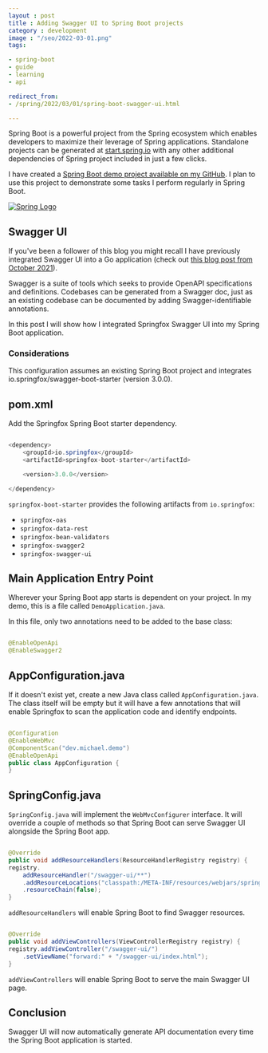 ```yaml
---
layout : post
title : Adding Swagger UI to Spring Boot projects
category : development
image : "/seo/2022-03-01.png"
tags:

- spring-boot
- guide
- learning
- api

redirect_from:
- /spring/2022/03/01/spring-boot-swagger-ui.html

---
```


Spring Boot is a powerful project from the Spring ecosystem which enables developers to maximize their leverage of Spring applications. Standalone projects can be generated at [start.spring.io](https://start.spring.io) with any other additional dependencies of Spring project included in just a few clicks.

I have created a [Spring Boot demo project available on my GitHub](https://github.com/michaellambgelo/demo). I plan to use this project to demonstrate some tasks I perform regularly in Spring Boot.

[![Spring Logo](https://spring.io/img/spring-2.svg)](https://spring.io/projects/spring-boot)

## Swagger UI

If you've been a follower of this blog you might recall I have previously integrated Swagger UI into a Go application (check out [this blog post from October 2021](https://michaellamb.dev/golang/2021/10/22/go-swagger.html)).

Swagger is a suite of tools which seeks to provide OpenAPI specifications and definitions. Codebases can be generated from a Swagger doc, just as an existing codebase can be documented by adding Swagger-identifiable annotations.

In this post I will show how I integrated Springfox Swagger UI into my Spring Boot application.

### Considerations

This configuration assumes an existing Spring Boot project and integrates io.springfox/swagger-boot-starter (version 3.0.0).

## pom.xml

Add the Springfox Spring Boot starter dependency.

```java

<dependency>
    <groupId>io.springfox</groupId>
    <artifactId>springfox-boot-starter</artifactId>

    <version>3.0.0</version>

</dependency>

```

`springfox-boot-starter` provides the following artifacts from `io.springfox`:

- `springfox-oas`
- `springfox-data-rest`
- `springfox-bean-validators`
- `springfox-swagger2`
- `springfox-swagger-ui`

## Main Application Entry Point

Wherever your Spring Boot app starts is dependent on your project. In my demo, this is a file called `DemoApplication.java`.

In this file, only two annotations need to be added to the base class:

```java

@EnableOpenApi
@EnableSwagger2

```

## AppConfiguration.java

If it doesn't exist yet, create a new Java class called `AppConfiguration.java`. The class itself will be empty but it will have a few annotations that will enable Springfox to scan the application code and identify endpoints.

```java

@Configuration
@EnableWebMvc
@ComponentScan("dev.michael.demo")
@EnableOpenApi
public class AppConfiguration {
}

```

## SpringConfig.java

`SpringConfig.java` will implement the `WebMvcConfigurer` interface. It will override a couple of methods so that Spring Boot can serve Swagger UI alongside the Spring Boot app.

```java

@Override
public void addResourceHandlers(ResourceHandlerRegistry registry) {
registry.
    addResourceHandler("/swagger-ui/**")
    .addResourceLocations("classpath:/META-INF/resources/webjars/springfox-swagger-ui/")
    .resourceChain(false);
}

```

`addResourceHandlers` will enable Spring Boot to find Swagger resources.

```java

@Override
public void addViewControllers(ViewControllerRegistry registry) {
registry.addViewController("/swagger-ui/")
    .setViewName("forward:" + "/swagger-ui/index.html");
}

```

`addViewControllers` will enable Spring Boot to serve the main Swagger UI page.

## Conclusion

Swagger UI will now automatically generate API documentation every time the Spring Boot application is started.
